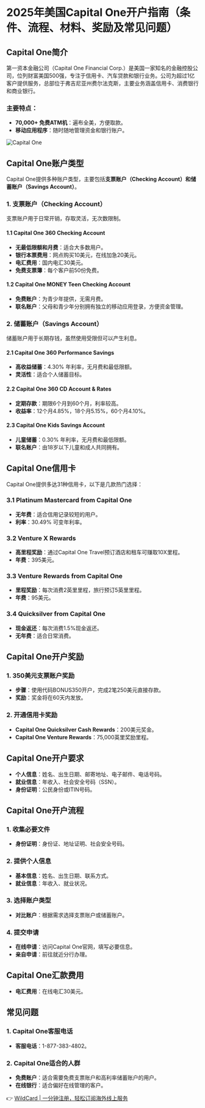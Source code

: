 # 2025年美国Capital One开户指南（条件、流程、材料、奖励及常见问题）

## Capital One简介

第一资本金融公司（Capital One Financial Corp.）是美国一家知名的金融控股公司，位列财富美国500强，专注于信用卡、汽车贷款和银行业务。公司为超过1亿客户提供服务，总部位于弗吉尼亚州费尔法克斯，主要业务涵盖信用卡、消费银行和商业银行。

### 主要特点：
- **70,000+ 免费ATM机**：遍布全美，方便取款。
- **移动应用程序**：随时随地管理资金和银行账户。

![Capital One](https://bbtdd.com/img/148844990.webp)

## Capital One账户类型

Capital One提供多种账户类型，主要包括**支票账户（Checking Account）**和**储蓄账户（Savings Account）**。

### 1. 支票账户（Checking Account）
支票账户用于日常开销，存取灵活，无次数限制。

#### 1.1 Capital One 360 Checking Account
- **无最低限额和月费**：适合大多数用户。
- **银行本票费用**：网点购买10美元，在线加急20美元。
- **电汇费用**：国内电汇30美元。
- **免费支票簿**：每个客户前50份免费。

#### 1.2 Capital One MONEY Teen Checking Account
- **免费账户**：为青少年提供，无需月费。
- **联名账户**：父母和青少年分别拥有独立的移动应用登录，方便资金管理。

### 2. 储蓄账户（Savings Account）
储蓄账户用于长期存钱，虽然使用受限但可以产生利息。

#### 2.1 Capital One 360 Performance Savings
- **高收益储蓄**：4.30% 年利率，无月费和最低限额。
- **灵活性**：适合个人储蓄目标。

#### 2.2 Capital One 360 CD Account & Rates
- **定期存款**：期限6个月到60个月，利率较高。
- **收益率**：12个月4.85%，18个月5.15%，60个月4.10%。

#### 2.3 Capital One Kids Savings Account
- **儿童储蓄**：0.30% 年利率，无月费和最低限额。
- **联名账户**：由18岁以下儿童和成人共同拥有。

## Capital One信用卡

Capital One提供多达31种信用卡，以下是几款热门选择：

### 3.1 Platinum Mastercard from Capital One
- **无年费**：适合信用记录较短的用户。
- **利率**：30.49% 可变年利率。

### 3.2 Venture X Rewards
- **高里程奖励**：通过Capital One Travel预订酒店和租车可赚取10X里程。
- **年费**：395美元。

### 3.3 Venture Rewards from Capital One
- **里程奖励**：每次消费2英里里程，旅行预订5英里里程。
- **年费**：95美元。

### 3.4 Quicksilver from Capital One
- **现金返还**：每次消费1.5%现金返还。
- **无年费**：适合日常消费。

## Capital One开户奖励

### 1. 350美元支票账户奖励
- **步骤**：使用代码BONUS350开户，完成2笔250美元直接存款。
- **奖励**：奖金将在60天内发放。

### 2. 开通信用卡奖励
- **Capital One Quicksilver Cash Rewards**：200美元奖金。
- **Capital One Venture Rewards**：75,000英里奖励里程。

## Capital One开户要求

- **个人信息**：姓名、出生日期、邮寄地址、电子邮件、电话号码。
- **就业信息**：年收入、社会安全号码（SSN）。
- **身份证明**：公民身份或ITIN号码。

## Capital One开户流程

### 1. 收集必要文件
- **身份证明**：身份证、地址证明、社会安全号码。

### 2. 提供个人信息
- **基本信息**：姓名、出生日期、联系方式。
- **就业信息**：年收入、就业状况。

### 3. 选择账户类型
- **对比账户**：根据需求选择支票账户或储蓄账户。

### 4. 提交申请
- **在线申请**：访问Capital One官网，填写必要信息。
- **亲自申请**：前往就近分行办理。

## Capital One汇款费用
- **电汇费用**：在线电汇30美元。

## 常见问题

### 1. Capital One客服电话
- **客服电话**：1-877-383-4802。

### 2. Capital One适合的人群
- **免费账户**：适合需要免费支票账户和高利率储蓄账户的用户。
- **在线银行**：适合偏好在线管理的客户。

👉 [WildCard | 一分钟注册，轻松订阅海外线上服务](https://bbtdd.com/WildCard)